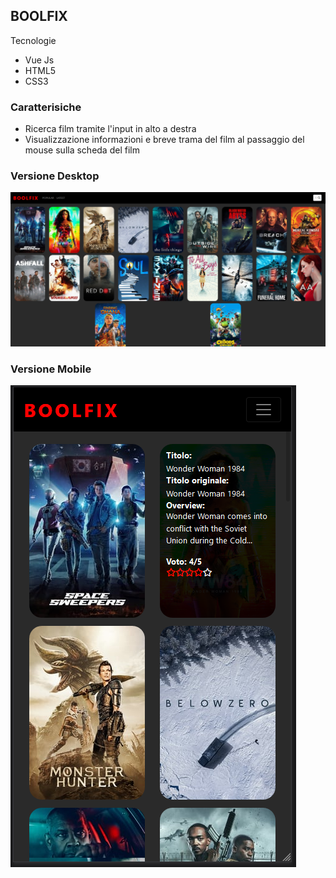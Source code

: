 ## BOOLFIX
Tecnologie
- Vue Js
- HTML5
- CSS3

### Caratterisiche
- Ricerca film tramite l'input in alto a destra
- Visualizzazione informazioni e breve trama del film al passaggio del mouse sulla scheda del film

### Versione Desktop
![boolfix_desktop](https://raw.githubusercontent.com/manuelbosi/vue-boolflix/main/screenshot/boolfix_desktop.PNG)

### Versione Mobile
![boolfix_mobile](https://raw.githubusercontent.com/manuelbosi/vue-boolflix/main/screenshot/boolfix_mobile.PNG)
